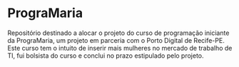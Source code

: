 # PrograMaria
Repositório destinado a alocar o projeto do curso de programação iniciante da PrograMaria, um projeto em parceria com o Porto Digital de Recife-PE.
Este curso tem o intuito de inserir mais mulheres no mercado de trabalho de TI, fui bolsista do curso e conclui no prazo estipulado pelo projeto.
